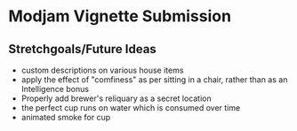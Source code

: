 # Modjam Vignette Submission

## Stretchgoals/Future Ideas
* custom descriptions on various house items
* apply the effect of "comfiness" as per sitting in a chair, rather than as an Intelligence bonus
* Properly add brewer's reliquary as a secret location
* the perfect cup runs on water which is consumed over time
* animated smoke for cup
